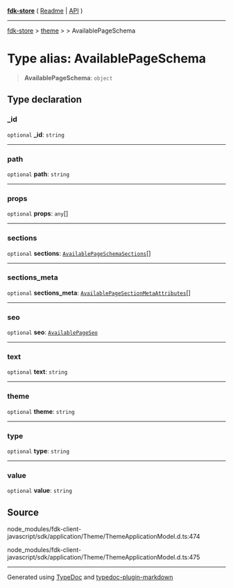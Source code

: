 [**fdk-store**](../../../README.md) ( [Readme](../../../README.md) \| [API](../../../API.md) )

---

[fdk-store](../../../API.md) > [theme](../../README.md) > [<internal>](../README.md) > AvailablePageSchema

# Type alias: AvailablePageSchema

> **AvailablePageSchema**: `object`

## Type declaration

### \_id

`optional` **\_id**: `string`

---

### path

`optional` **path**: `string`

---

### props

`optional` **props**: `any`[]

---

### sections

`optional` **sections**: [`AvailablePageSchemaSections`](type-alias.AvailablePageSchemaSections.md)[]

---

### sections_meta

`optional` **sections_meta**: [`AvailablePageSectionMetaAttributes`](type-alias.AvailablePageSectionMetaAttributes.md)[]

---

### seo

`optional` **seo**: [`AvailablePageSeo`](type-alias.AvailablePageSeo.md)

---

### text

`optional` **text**: `string`

---

### theme

`optional` **theme**: `string`

---

### type

`optional` **type**: `string`

---

### value

`optional` **value**: `string`

## Source

node_modules/fdk-client-javascript/sdk/application/Theme/ThemeApplicationModel.d.ts:474

node_modules/fdk-client-javascript/sdk/application/Theme/ThemeApplicationModel.d.ts:475

---

Generated using [TypeDoc](https://typedoc.org/) and [typedoc-plugin-markdown](https://www.npmjs.com/package/typedoc-plugin-markdown)
